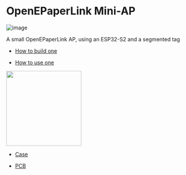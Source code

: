 # OpenEPaperLink Mini-AP #
![image](https://github.com/jjwbruijn/OpenEPaperLink/assets/2544995/d5e4c583-11e7-4d83-ba36-a225ad200cd5)

A small OpenEPaperLink AP, using an ESP32-S2 and a segmented tag

* [How to build one](https://github.com/jjwbruijn/OpenEPaperLink/blob/master/Hardware/OpenEPaperLink%20Mini%20AP/Building.md)

* [How to use one](https://github.com/jjwbruijn/OpenEPaperLink/blob/master/Hardware/OpenEPaperLink%20Mini%20AP/Getting%20Started.md)

<img width="200" src="https://github.com/jjwbruijn/OpenEPaperLink/assets/2544995/76a4272e-4b64-4c8c-b069-ef547038ac0c">
                                                                                                                     
* [Case](https://github.com/jjwbruijn/OpenEPaperLink/tree/master/Hardware/OpenEPaperLink%20Mini%20AP/Case)
                                                                                                                                                                                                                                                                                                                                                        
* [PCB](https://github.com/jjwbruijn/OpenEPaperLink/tree/master/Hardware/OpenEPaperLink%20Mini%20AP/PCB)                                                                                                                  
                                                                                                                     
